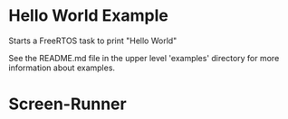 # Hello World Example

Starts a FreeRTOS task to print "Hello World"

See the README.md file in the upper level 'examples' directory for more information about examples.
# Screen-Runner
